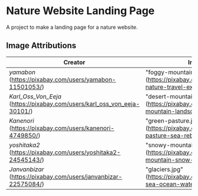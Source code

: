 # Nature Website Landing Page
A project to make a landing page for a nature website.

## Image Attributions
| Creator | Image(s) |
| ------ | ------ |
| *yamabon* (https://pixabay.com/users/yamabon-11501053/) | "foggy-mountain.jpg" (https://pixabay.com/photos/mountain-nature-travel-exploration-6815304/) |
| *Karl_Oss_Von_Eeja* (https://pixabay.com/users/karl_oss_von_eeja-30101/) | "desert-mountain.jpg" (https://pixabay.com/photos/desert-mountain-landscape-rock-2646209/) |
| *Kanenori* (https://pixabay.com/users/kanenori-4749850/) | "green-pasture.jpg" (https://pixabay.com/photos/cape-pasture-sea-rebun-island-7404790/) |
| *yoshitaka2* (https://pixabay.com/users/yoshitaka2-24545143/) | "snowy-mountain.jpg" (https://pixabay.com/photos/nature-mountain-snow-peak-9332892/) |
| *Janvanbizar* (https://pixabay.com/users/janvanbizar-22575084/) | "glaciers.jpg" (https://pixabay.com/photos/glacier-sea-ocean-water-nature-7187291/) |